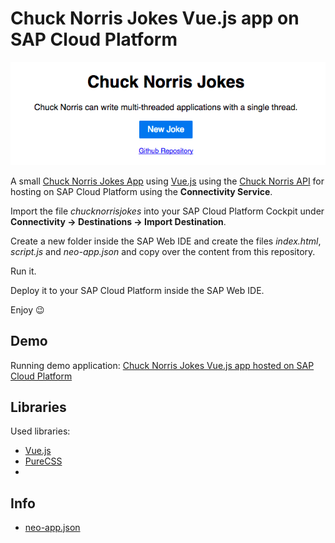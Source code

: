 # Chuck Norris Jokes Vue.js app on SAP Cloud Platform

![Chuck Norris Jokes App Screenshot](jokes-screenshot.png)

A small [Chuck Norris Jokes App](https://chucknorrisjokesvuesapcp-d062712trial.dispatcher.hanatrial.ondemand.com/index.html?hc_reset) using [Vue.js](https://vuejs.org/) using the [Chuck Norris API](http://www.icndb.com/api/) for hosting on SAP Cloud Platform using the **Connectivity Service**.

Import the file *chucknorrisjokes* into your SAP Cloud Platform Cockpit under **Connectivity -> Destinations -> Import Destination**.

Create a new folder inside the SAP Web IDE and create the files *index.html*, *script.js* and *neo-app.json* and copy over the content from this repository.

Run it.

Deploy it to your SAP Cloud Platform inside the SAP Web IDE.

Enjoy 😉

## Demo
Running demo application: [Chuck Norris Jokes Vue.js app hosted on SAP Cloud Platform](https://chucknorrisjokesvuesapcp-d062712trial.dispatcher.hanatrial.ondemand.com/index.html?hc_reset)

## Libraries
Used libraries:
* [Vue.js](https://vuejs.org/)
* [PureCSS](https://purecss.io/)
* 
## Info
* [neo-app.json](https://help.sap.com/viewer/65de2977205c403bbc107264b8eccf4b/Cloud/en-US/aed1ffa3f3e741b3a4573c9e475aa2a4.html)